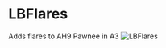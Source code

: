 LBFlares
========

Adds flares to AH9 Pawnee in A3
![LBFlares](http://i2.minus.com/iwO8ZNObMYxfc.png)
